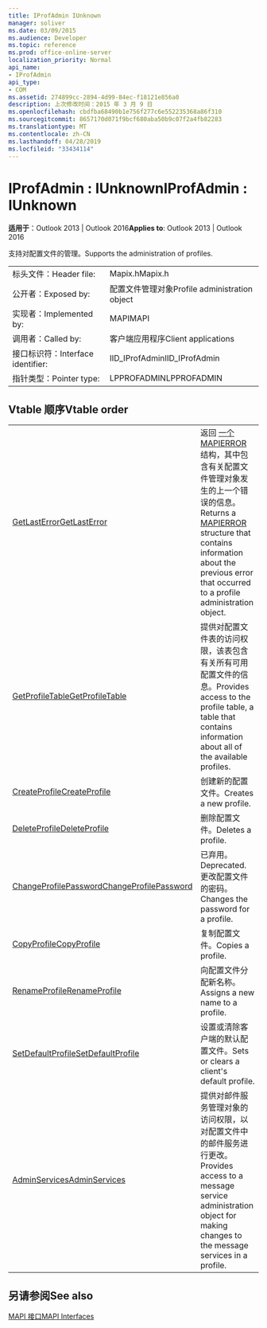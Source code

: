 ```yaml
---
title: IProfAdmin IUnknown
manager: soliver
ms.date: 03/09/2015
ms.audience: Developer
ms.topic: reference
ms.prod: office-online-server
localization_priority: Normal
api_name:
- IProfAdmin
api_type:
- COM
ms.assetid: 274899cc-2894-4d99-84ec-f18121e856a0
description: 上次修改时间：2015 年 3 月 9 日
ms.openlocfilehash: cbdfba68490b1e756f277c6e552235368a86f310
ms.sourcegitcommit: 8657170d071f9bcf680aba50b9c07f2a4fb82283
ms.translationtype: MT
ms.contentlocale: zh-CN
ms.lasthandoff: 04/28/2019
ms.locfileid: "33434114"
---
```

# <a name="iprofadmin--iunknown"></a><span data-ttu-id="5c87a-103">IProfAdmin : IUnknown</span><span class="sxs-lookup"><span data-stu-id="5c87a-103">IProfAdmin : IUnknown</span></span>

  
  
<span data-ttu-id="5c87a-104">**适用于**：Outlook 2013 | Outlook 2016</span><span class="sxs-lookup"><span data-stu-id="5c87a-104">**Applies to**: Outlook 2013 | Outlook 2016</span></span> 
  
<span data-ttu-id="5c87a-105">支持对配置文件的管理。</span><span class="sxs-lookup"><span data-stu-id="5c87a-105">Supports the administration of profiles.</span></span> 
  
|||
|:-----|:-----|
|<span data-ttu-id="5c87a-106">标头文件：</span><span class="sxs-lookup"><span data-stu-id="5c87a-106">Header file:</span></span>  <br/> |<span data-ttu-id="5c87a-107">Mapix.h</span><span class="sxs-lookup"><span data-stu-id="5c87a-107">Mapix.h</span></span>  <br/> |
|<span data-ttu-id="5c87a-108">公开者：</span><span class="sxs-lookup"><span data-stu-id="5c87a-108">Exposed by:</span></span>  <br/> |<span data-ttu-id="5c87a-109">配置文件管理对象</span><span class="sxs-lookup"><span data-stu-id="5c87a-109">Profile administration object</span></span>  <br/> |
|<span data-ttu-id="5c87a-110">实现者：</span><span class="sxs-lookup"><span data-stu-id="5c87a-110">Implemented by:</span></span>  <br/> |<span data-ttu-id="5c87a-111">MAPI</span><span class="sxs-lookup"><span data-stu-id="5c87a-111">MAPI</span></span>  <br/> |
|<span data-ttu-id="5c87a-112">调用者：</span><span class="sxs-lookup"><span data-stu-id="5c87a-112">Called by:</span></span>  <br/> |<span data-ttu-id="5c87a-113">客户端应用程序</span><span class="sxs-lookup"><span data-stu-id="5c87a-113">Client applications</span></span>  <br/> |
|<span data-ttu-id="5c87a-114">接口标识符：</span><span class="sxs-lookup"><span data-stu-id="5c87a-114">Interface identifier:</span></span>  <br/> |<span data-ttu-id="5c87a-115">IID_IProfAdmin</span><span class="sxs-lookup"><span data-stu-id="5c87a-115">IID_IProfAdmin</span></span>  <br/> |
|<span data-ttu-id="5c87a-116">指针类型：</span><span class="sxs-lookup"><span data-stu-id="5c87a-116">Pointer type:</span></span>  <br/> |<span data-ttu-id="5c87a-117">LPPROFADMIN</span><span class="sxs-lookup"><span data-stu-id="5c87a-117">LPPROFADMIN</span></span>  <br/> |
   
## <a name="vtable-order"></a><span data-ttu-id="5c87a-118">Vtable 顺序</span><span class="sxs-lookup"><span data-stu-id="5c87a-118">Vtable order</span></span>

|||
|:-----|:-----|
|[<span data-ttu-id="5c87a-119">GetLastError</span><span class="sxs-lookup"><span data-stu-id="5c87a-119">GetLastError</span></span>](iprofadmin-getlasterror.md) <br/> |<span data-ttu-id="5c87a-120">返回 [一个 MAPIERROR](mapierror.md) 结构，其中包含有关配置文件管理对象发生的上一个错误的信息。</span><span class="sxs-lookup"><span data-stu-id="5c87a-120">Returns a [MAPIERROR](mapierror.md) structure that contains information about the previous error that occurred to a profile administration object.</span></span>  <br/> |
|[<span data-ttu-id="5c87a-121">GetProfileTable</span><span class="sxs-lookup"><span data-stu-id="5c87a-121">GetProfileTable</span></span>](iprofadmin-getprofiletable.md) <br/> |<span data-ttu-id="5c87a-122">提供对配置文件表的访问权限，该表包含有关所有可用配置文件的信息。</span><span class="sxs-lookup"><span data-stu-id="5c87a-122">Provides access to the profile table, a table that contains information about all of the available profiles.</span></span>  <br/> |
|[<span data-ttu-id="5c87a-123">CreateProfile</span><span class="sxs-lookup"><span data-stu-id="5c87a-123">CreateProfile</span></span>](iprofadmin-createprofile.md) <br/> |<span data-ttu-id="5c87a-124">创建新的配置文件。</span><span class="sxs-lookup"><span data-stu-id="5c87a-124">Creates a new profile.</span></span>  <br/> |
|[<span data-ttu-id="5c87a-125">DeleteProfile</span><span class="sxs-lookup"><span data-stu-id="5c87a-125">DeleteProfile</span></span>](iprofadmin-deleteprofile.md) <br/> |<span data-ttu-id="5c87a-126">删除配置文件。</span><span class="sxs-lookup"><span data-stu-id="5c87a-126">Deletes a profile.</span></span>  <br/> |
|[<span data-ttu-id="5c87a-127">ChangeProfilePassword</span><span class="sxs-lookup"><span data-stu-id="5c87a-127">ChangeProfilePassword</span></span>](iprofadmin-changeprofilepassword.md) <br/> |<span data-ttu-id="5c87a-128">已弃用。</span><span class="sxs-lookup"><span data-stu-id="5c87a-128">Deprecated.</span></span> <span data-ttu-id="5c87a-129">更改配置文件的密码。</span><span class="sxs-lookup"><span data-stu-id="5c87a-129">Changes the password for a profile.</span></span>  <br/> |
|[<span data-ttu-id="5c87a-130">CopyProfile</span><span class="sxs-lookup"><span data-stu-id="5c87a-130">CopyProfile</span></span>](iprofadmin-copyprofile.md) <br/> |<span data-ttu-id="5c87a-131">复制配置文件。</span><span class="sxs-lookup"><span data-stu-id="5c87a-131">Copies a profile.</span></span>  <br/> |
|[<span data-ttu-id="5c87a-132">RenameProfile</span><span class="sxs-lookup"><span data-stu-id="5c87a-132">RenameProfile</span></span>](iprofadmin-renameprofile.md) <br/> |<span data-ttu-id="5c87a-133">向配置文件分配新名称。</span><span class="sxs-lookup"><span data-stu-id="5c87a-133">Assigns a new name to a profile.</span></span>  <br/> |
|[<span data-ttu-id="5c87a-134">SetDefaultProfile</span><span class="sxs-lookup"><span data-stu-id="5c87a-134">SetDefaultProfile</span></span>](iprofadmin-setdefaultprofile.md) <br/> |<span data-ttu-id="5c87a-135">设置或清除客户端的默认配置文件。</span><span class="sxs-lookup"><span data-stu-id="5c87a-135">Sets or clears a client's default profile.</span></span>  <br/> |
|[<span data-ttu-id="5c87a-136">AdminServices</span><span class="sxs-lookup"><span data-stu-id="5c87a-136">AdminServices</span></span>](iprofadmin-adminservices.md) <br/> |<span data-ttu-id="5c87a-137">提供对邮件服务管理对象的访问权限，以对配置文件中的邮件服务进行更改。</span><span class="sxs-lookup"><span data-stu-id="5c87a-137">Provides access to a message service administration object for making changes to the message services in a profile.</span></span>  <br/> |
   
## <a name="see-also"></a><span data-ttu-id="5c87a-138">另请参阅</span><span class="sxs-lookup"><span data-stu-id="5c87a-138">See also</span></span>



[<span data-ttu-id="5c87a-139">MAPI 接口</span><span class="sxs-lookup"><span data-stu-id="5c87a-139">MAPI Interfaces</span></span>](mapi-interfaces.md)


